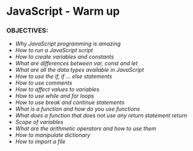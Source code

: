 # JavaScript - Warm up

### OBJECTIVES:

- _Why JavaScript programming is amazing_
- _How to run a JavaScript script_
- _How to create variables and constants_
- _What are differences between var, const and let_
- _What are all the data types available in JavaScript_
- _How to use the if, if ... else statements_
- _How to use comments_
- _How to affect values to variables_
- _How to use while and for loops_
- _How to use break and continue statements_
- _What is a function and how do you use functions_
- _What does a function that does not use any return statement return_
- _Scope of variables_
- _What are the arithmetic operators and how to use them_
- _How to manipulate dictionary_
- _How to import a file_
